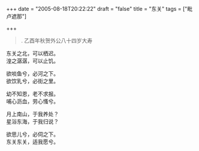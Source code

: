 +++
date = "2005-08-18T20:22:22"
draft = "false"
title = "东关"
tags = ["毗卢遮那"]

+++
>. 乙酉年秋贺外公八十四岁大寿

东关之北，可以栖迟。  
湟之潺潺，可以止饥。  
 
欲啖鱼兮，必河之下。  
欲饮乳兮，必街之里。  
 
幼不知恩，老不求报。  
哺心沥血，劳心慅兮。  
 
月上南山，于我养处？  
星浴东海，于我归说？  
 
欲思儿兮，必伺之下。  
东关东关，适我愿兮。  